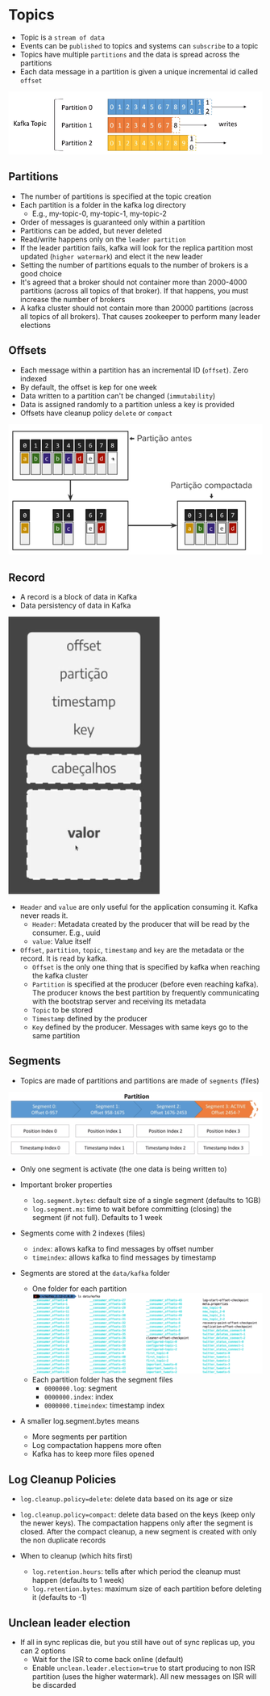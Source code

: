 # Topics

- Topic is a `stream of data`
- Events can be `published` to topics and systems can `subscribe` to a topic
- Topics have multiple `partitions` and the data is spread across the partitions
- Each data message in a partition is given a unique incremental id called `offset`

![Partitions](.images/partitions.png)

## Partitions

- The number of partitions is specified at the topic creation
- Each partition is a folder in the kafka log directory
  - E.g., my-topic-0, my-topic-1, my-topic-2
- Order of messages is guaranteed only within a partition
- Partitions can be added, but never deleted
- Read/write happens only on the `leader partition`
- If the leader partition fails, kafka will look for the replica partition most updated (`higher watermark`) and elect it the new leader
- Setting the number of partitions equals to the number of brokers is a good choice
- It's agreed that a broker should not container more than 2000-4000 partitions (across all topics of that broker). If that happens, you must increase the number of brokers
- A kafka cluster should not contain more than 20000 partitions (across all topics of all brokers). That causes zookeeper to perform many leader elections

## Offsets

- Each message within a partition has an incremental ID (`offset`). Zero indexed
- By default, the offset is kep for one week
- Data written to a partition can't be changed (`immutability`)
- Data is assigned randomly to a partition unless a key is provided
- Offsets have cleanup policy `delete` or `compact`

![Compactation Policy](.images/compactation-policy.png)

## Record

- A record is a block of data in Kafka
- Data persistency of data in Kafka

![Record](.images/record.png)

- `Header` and `value` are only useful for the application consuming it. Kafka never reads it.
  - `Header`: Metadata created by the producer that will be read by the consumer. E.g., uuid
  - `value`: Value itself
- `Offset`, `partition`, `topic`, `timestamp` and `key` are the metadata or the record. It is read by kafka.
  - `Offset` is the only one thing that is specified by kafka when reaching the kafka cluster
  - `Partition` is specified at the producer (before even reaching kafka). The producer knows the best partition by frequently communicating with the bootstrap server and receiving its metadata
  - `Topic` to be stored
  - `Timestamp` defined by the producer
  - `Key` defined by the producer. Messages with same keys go to the same partition

## Segments

- Topics are made of partitions and partitions are made of `segments` (files)

![Segments](.images/segments.png)

- Only one segment is activate (the one data is being written to)

- Important broker properties

  - `log.segment.bytes`: default size of a single segment (defaults to 1GB)
  - `log.segment.ms`: time to wait before committing (closing) the segment (if not full). Defaults to 1 week

- Segments come with 2 indexes (files)

  - `index`: allows kafka to find messages by offset number
  - `timeindex`: allows kafka to find messages by timestamp

- Segments are stored at the `data/kafka` folder

  - One folder for each partition
    ![Partition folders](.images/partition-folders.png)
  - Each partition folder has the segment files
    - `0000000.log`: segment
    - `0000000.index`: index
    - `0000000.timeindex`: timestamp index

- A smaller log.segment.bytes means
  - More segments per partition
  - Log compactation happens more often
  - Kafka has to keep more files opened

## Log Cleanup Policies

- `log.cleanup.policy=delete`: delete data based on its age or size
- `log.cleanup.policy=compact`: delete data based on the keys (keep only the newer keys). The compactation happens only after the segment is closed. After the compact cleanup, a new segment is created with only the non duplicate records

- When to cleanup (which hits first)
  - `log.retention.hours`: tells after which period the cleanup must happen (defaults to 1 week)
  - `log.retention.bytes`: maximum size of each partition before deleting it (defaults to -1)

## Unclean leader election

- If all in sync replicas die, but you still have out of sync replicas up, you can 2 options
  - Wait for the ISR to come back online (default)
  - Enable `unclean.leader.election=true` to start producing to non ISR partition (uses the higher watermark). All new messages on ISR will be discarded
